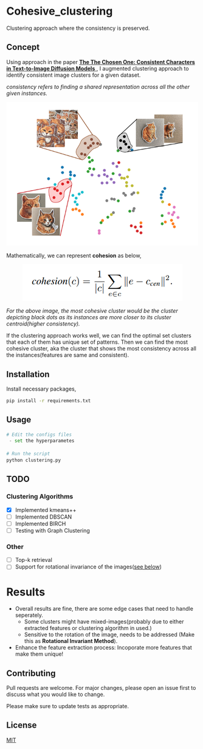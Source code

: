 # Cohesive_clustering
Clustering approach where the consistency is preserved.

## Concept
Using approach in the paper [**The The Chosen One: Consistent Characters in Text-to-Image Diffusion Models** ](https://arxiv.org/abs/2311.10093), I augmented clustering approach to identify consistent image clusters for a given dataset.

*consistency refers to finding a shared representation across all the other given instances.*

<p align='center'>
 <img src='./assets/cohesive_clustering.png'>
</p>

Mathematically, we can represent **cohesion** as below,

<p align='center'>
 <img src='./assets/cohesion.png'>
</p>

*For the above image, the most cohesive cluster would be the cluster depicting black dots as its instances are more closer to its cluster centroid(higher consistency).*

If the clustering approach works well, we can find the optimal set clusters that each of them has unique set of patterns. Then we can find the most cohesive cluster, aka the cluster that shows the most consistency across all the instances(features are same and consistent).

## Installation

Install necessary packages,

```bash
pip install -r requirements.txt
```

## Usage

```python
# Edit the configs files
 - set the hyperparametes

# Run the script
python clustering.py
```

## TODO
### Clustering Algorithms
- [x] Implemented kmeans++ 
- [ ] Implemented DBSCAN
- [ ] Implemented BIRCH
- [ ] Testing with Graph Clustering

### Other
- [ ] Top-k retrieval
- [ ] Support for rotational invariance of the images([see below](#results))

# Results
- Overall results are fine, there are some edge cases that need to handle seperately.
    - Some clusters might have mixed-images(probably due to either extracted features or clustering algorithm in used.)
    - Sensitive to the rotation of the image, needs to be addressed (Make this as **Rotational Invariant Method**).
- Enhance the feature extraction process: Incoporate more features that make them unique!

## Contributing

Pull requests are welcome. For major changes, please open an issue first
to discuss what you would like to change.

Please make sure to update tests as appropriate.

## License

[MIT](https://choosealicense.com/licenses/mit/)
